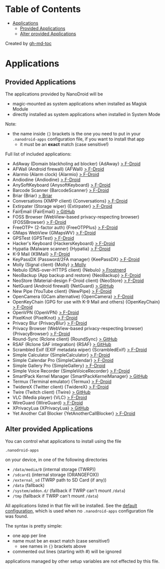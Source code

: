 
Table of Contents
=================

   * [Applications](#applications)
      * [Provided Applications](#provided-applications)
      * [Alter provided Applications](#alter-provided-applications)

Created by [gh-md-toc](https://github.com/ekalinin/github-markdown-toc)

# Applications

## Provided Applications

The applications provided by NanoDroid will be
* magic-mounted as system applications when installed as Magisk Module
* directly installed as system applications when installed in System Mode

Note:
  * the name inside `{}` brackets is the one you need to put in your `.nanodroid-apps` configuration file, if you want to install that app
     * it must be an **exact** match (case sensitive!)

Full list of included applications:
* AdAway (Domain blackholing ad blocker) {AdAway} [> F-Droid](https://f-droid.org/en/packages/org.adaway)
* AFWall (Android firewall) {AFWall} [> F-Droid](https://f-droid.org/en/packages/dev.ukanth.ufirewall)
* Alarmio (Alarm clock) {Alarmio} [> F-Droid](https://f-droid.org/packages/me.jfenn.alarmio)
* Andiodine {Andiodine} [> F-Droid](https://f-droid.org/en/packages/org.xapek.andiodine)
* AnySoftKeyboard {AnysoftKeyboard} [> F-Droid](https://f-droid.org/packages/com.menny.android.anysoftkeyboard)
* Barcode Scanner {BarcodeScanner} [> F-Droid](https://f-droid.org/en/packages/com.google.zxing.client.android)
* Briar {Briar} [> Briar](https://briarproject.org)
* Conversations (XMPP client) {Conversations} [> F-Droid](https://f-droid.org/en/packages/eu.siacs.conversations)
* Extirpater (Storage wiper) {Extirpater} [> F-Droid](https://f-droid.org/en/packages/us.spotco.extirpater)
* FairEmail {FairEmail} [> GitHub](https://github.com/M66B/FairEmail)
* FOSS Browser (WebView-based privacy-respecting browser) {FOSSBrowser} [> F-Droid](https://f-droid.org/packages/de.baumann.browser)
* FreeOTP+ (2-factor auth) {FreeOTPPlus} [> F-Droid](https://f-droid.org/en/packages/org.liberty.android.freeotpplus)
* GMaps WebView {GMapsWV} [> F-Droid](https://f-droid.org/en/packages/us.spotco.maps)
* GPSTest {GPSTest} [> F-Droid](https://f-droid.org/en/packages/com.android.gpstest.osmdroid)
* Hacker's Keyboard {HackersKeyboard} [> F-Droid](https://f-droid.org/en/packages/org.pocketworkstation.pckeyboard)
* Hypatia (Malware scanner) {Hypatia} [> F-Droid](https://f-droid.org/en/packages/us.spotco.malwarescanner)
* K-9 Mail {K9Mail} [> F-Droid](https://f-droid.org/packages/com.fsck.k9)
* KeyPassDX (Password/2FA manager) {KeePassDX} [> F-Droid](https://f-droid.org/en/packages/com.kunzisoft.keepass.libre)
* Molly (Signal client) {Molly} [> Molly](https://molly.im)
* Nebulo (DNS-over-HTTPS client) {Nebulo} [> Frostnerd](https://git.frostnerd.com/PublicAndroidApps/smokescreen)
* NeoBackup (App backup and restore) {NeoBackup} [> F-Droid](https://f-droid.org/en/packages/com.machiav3lli.backup)
* NeoStore (Material-design F-Droid client) {NeoStore} [> F-Droid](https://f-droid.org/en/packages/com.machiav3lli.fdroid)
* NetGuard (Android firewall) {NetGuard} [> GitHub](https://github.com/M66B/NetGuard)
* New Pipe (YouTube client) {NewPipe} [> F-Droid](https://f-droid.org/packages/org.schabi.newpipe)
* OpenCamera (GCam alternative) {OpenCamera} [> F-Droid](https://f-droid.org/packages/net.sourceforge.opencamera)
* OpenKeyChain (GPG for use with K-9 Mail and others) {OpenKeyChain} [> F-Droid](https://f-droid.org/packages/org.sufficientlysecure.keychain)
* OpenVPN {OpenVPN} [> F-Droid](https://f-droid.org/packages/de.blinkt.openvpn)
* PixelKnot {PixelKnot} [> F-Droid](https://f-droid.org/en/packages/info.guardianproject.pixelknot)
* Privacy Blur {PrivacyBlur} [> F-Droid](https://f-droid.org/en/packages/de.mathema.privacyblur)
* Privacy Browser (WebView-based privacy-respecting browser) {PrivacyBrowser} [> F-Droid](https://f-droid.org/en/packages/com.stoutner.privacybrowser.standard)
* Round-Sync (Rclone client) {RoundSync} [> GitHub](https://github.com/newhinton/Round-Sync)
* RSAF (Rclone SAF integration) {RSAF} [> GitHub](https://github.com/chenxiaolong/RSAF)
* Scrambled Exif (EXIF metadata wiper) {ScrambledExif} [> F-Droid](https://f-droid.org/en/packages/com.jarsilio.android.scrambledeggsif)
* Simple Calculator {SimpleCalculator} [> F-Droid](https://f-droid.org/en/packages/com.simplemobiletools.calculator)
* Simple Calendar Pro {SimpleCalendar} [> F-Droid](https://f-droid.org/packages/com.simplemobiletools.calendar.pro)
* Simple Gallery Pro {SimpleGallery} [> F-Droid](https://f-droid.org/packages/com.simplemobiletools.gallery.pro)
* Simple Voice Recorder {SimpleVoiceRecorder} [> F-Droid](https://f-droid.org/en/packages/com.simplemobiletools.voicerecorder)
* SmartPack Kernel Manager {SmartPackKernelManager} [> GitHub](https://github.com/SmartPack/SmartPack-Kernel-Manager)
* Termux (Terminal emulator) {Termux} [> F-Droid](https://f-droid.org/packages/com.termux)
* TwidereX (Twitter client) {TwidereX} [> F-Droid](https://f-droid.org/en/packages/com.twidere.twiderex)
* Twire (Twitch client) {Twire} [> GitHub](https://github.com/twireapp/Twire)
* VLC (Media player) {VLC} [> F-Droid](https://f-droid.org/en/packages/org.videolan.vlc)
* WireGuard {WireGuard} [> F-Droid](https://f-droid.org/en/packages/com.wireguard.android)
* XPrivacyLua {XPrivacyLua} [> GitHub](https://github.com/M66B/XPrivacyLua)
* Yet Another Call Blocker {YetAnotherCallBlocker} [> F-Droid](https://f-droid.org/en/packages/dummydomain.yetanothercallblocker)

## Alter provided Applications

You can control what applications to install using the file

`.nanodroid-apps`

on your device, in one of the following directories


* `/data/media/0` (internal storage (TWRP))
* `/sdcard1` (internal storage (ORANGEFOX))
* `/external_sd` (TWRP path to SD Card (if any))
* `/data` (fallback)
* `/system/addon.d/` (fallback if TWRP can't mount `/data`)
* `/tmp` (fallback if TWRP can't mount `/data`)

All applications listed in that file will be installed. See the [default configuration](.nanodroid-apps), which is used when no `.nanodroid-apps` configuration file was found.

The syntax is pretty simple:

* one app per line
* name must be an exact match (case sensitive!)
  * see names in `{}` brackets above
* commented out lines (starting with #) will be ignored

applications managed by other setup variables are not effected by this file.
